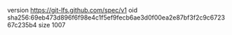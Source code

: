 version https://git-lfs.github.com/spec/v1
oid sha256:69eb473d896f6f98e4c1f5ef9fecb6ae3d0f00ea2e87bf3f2c9c672367c235b4
size 1007
